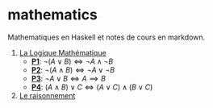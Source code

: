 # mathematics
Mathematiques en Haskell et notes de cours en markdown.

1. [La Logique Mathématique](./docs/logique.md)
    * [__P1__](./src/logique/app/P1.hs): $\neg(A \lor B) \Longleftrightarrow \neg A \land \neg B$
    * [__P2__](./src/logique/app/P2.hs): $\neg(A \land B) \Longleftrightarrow \neg A \lor \neg B$
    * [__P3__](./src/logique/app/P3.hs): $\neg A \lor B \Longleftrightarrow A \implies B$
    * [__P4__](./src/logique/app/P4.hs): $(A \land B) \lor C \Longleftrightarrow (A \lor C) \land (B \lor C)$
2. [Le raisonnement](./docs/raisonnements.md)